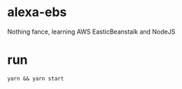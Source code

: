 # alexa-ebs
Nothing fance, learning AWS EasticBeanstalk and NodeJS

# run
```
yarn && yarn start
```
